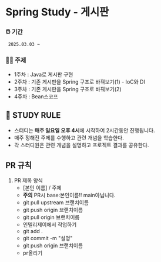 # Spring Study - 게시판

### ⏰ 기간

` 2025.03.03 ~`

### ✍🏻 주제

- 1주차 : Java로 게시판 구현
- 2주차 : 기존 게시판을 Spring 구조로 바꿔보기(1) - IoC와 DI
- 3주차 : 기존 게시판을 Spring 구조로 바꿔보기(2)
- 4주차 : Bean스코프

## 📌 STUDY RULE

- 스터디는 **매주 일요일 오후 4시**에 시작하여 2시간동안 진행됩니다.
- 매주 정해진 주제를 수행하고 관련 개념을 학습한다.
- 각 스터디원은 관련 개념을 설명하고 프로젝트 결과를 공유한다.

## PR 규칙

1. PR 제목 양식
   - [본인 이름] / 주제
   - **주의** PR시 base:본인이름!! main아닙니다.
   - git pull upstream 브랜치이름
   - git push origin 브랜치이름
   - git pull origin 브랜치이름
   - 인텔리제이에서 작업하기
   - git add .
   - git commit -m "설명"
   - git push origin 브랜치이름
   - pr올리기
